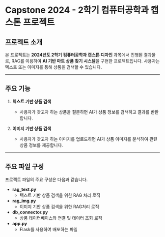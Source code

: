 # Capstone 2024 - 2학기 컴퓨터공학과 캡스톤 프로젝트

## 프로젝트 소개
본 프로젝트는 **2024년도 2학기 컴퓨터공학과 캡스톤 디자인** 과목에서 진행된 결과물로, RAG를 이용하여 **AI 기반 마트 상품 찾기 시스템**을 구현한 프로젝트입니다. 사용자는 텍스트 또는 이미지를 통해 상품을 검색할 수 있습니다.

---

## 주요 기능
1. **텍스트 기반 상품 검색**
   - 사용자가 찾고자 하는 상품을 질문하면 AI가 상품 정보를 검색하고 결과를 반환합니다.

2. **이미지 기반 상품 검색**
   - 사용자가 찾고자 하는 이미지를 업로드하면 AI가 상품 이미지를 분석하여 관련 상품 정보를 제공합니다.

---

## 주요 파일 구성
프로젝트 파일의 주요 구성은 다음과 같습니다.
- **rag_text.py**  
  - 텍스트 기반 상품 검색을 위한 RAG 처리 로직
- **rag_img.py**  
  - 이미지 기반 상품 검색을 위한 RAG처리 로직
- **db_connector.py**  
  - 상품 데이터베이스와 연결 및 데이터 조회 로직
- **app.py**
  - Flask를 사용하여 배포하는 파일

